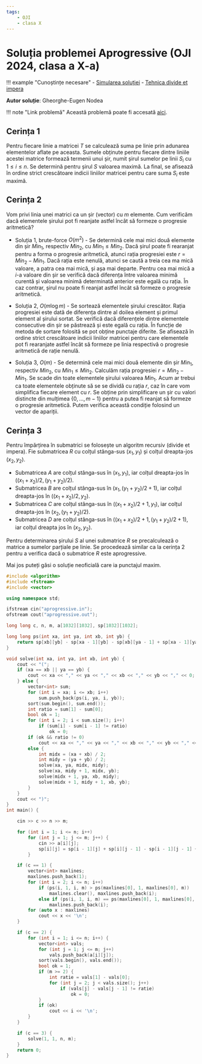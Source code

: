 ```yaml
---
tags:
    - OJI
    - clasa X
---
```


# Soluția problemei Aprogressive (OJI 2024, clasa a X-a)

!!! example "Cunoștințe necesare"
    - [Simularea soluției](https://edu.roalgo.ro/usor/simulating-solution/)
    - [Tehnica divide et impera](https://edu.roalgo.ro/mediu/divide-et-impera/)

**Autor soluție**: Gheorghe-Eugen Nodea

!!! note "Link problemă"
    Această problemă poate fi accesată [aici](https://kilonova.ro/problems/2504/).

## Cerința $1$

Pentru fiecare linie a matricei $T$ se calculează suma pe linie prin adunarea elementelor aflate pe aceasta. Sumele obținute pentru fiecare dintre liniile acestei matrice formează termenii unui șir, numit șirul sumelor pe linii $S_i$ cu $1 \leq i \leq n$. Se determină pentru șirul $S$ valoarea maximă. La final, se afisează în ordine strict crescătoare indicii liniilor matricei pentru care suma $S_i$ este maximă. 

## Cerința $2$

Vom privi linia unei matrici ca un șir (vector) cu $m$ elemente. Cum verificăm dacă elementele șirului pot fi reanjate astfel încât să formeze o progresie aritmetică?

- Soluția $1$, brute-force $O(m^2)$ - Se determină cele mai mici două elemente din șir $Min_1$, respectiv $Min_2$, cu $Min_1 \leq Min_2$. Dacă șirul poate fi rearanjat pentru a forma o progresie aritmetică, atunci rația progresiei este $r = Min_2 − Min_1$. Dacă rația este nenulă, atunci se caută a treia cea ma mică valoare, a patra cea mai mică,
și așa mai departe. Pentru cea mai mică a $i$-a valoare din șir se verifică dacă diferența între valoarea minimă curentă și valoarea minimă determinată anterior este egală cu rația. În caz contrar, șirul nu poate fi reanjat astfel încât să formeze o progresie aritmetică.

- Soluția $2$, $O(m \log m)$ -  Se sortează elementele șirului crescător. Rația progresiei este dată de diferența dintre al doilea element și primul element al șirului sortat. Se verifică dacă diferențele dintre elementele consecutive din șir se păstrează și este egală cu rația. În funcție de metoda de sortare folosită se pot obține punctaje diferite. Se afisează în ordine strict crescătoare indicii liniilor matricei pentru care elementele pot fi rearanjate astfel încât să formeze pe linia respectivă o progresie aritmetică de rație nenulă.

- Soluția $3$, $O(m)$ - Se determină cele mai mici două elemente din șir $Min_1$, respectiv $Min_2$, cu $Min_1 \leq Min_2$. Calculăm rația progresiei $r = Min_2 − Min_1$. Se scade din toate elementele șirului valoarea $Min_1$. Acum ar trebui ca toate elementele obținute să se se dividă cu rația $r$, caz în care vom simplifica fiecare element cu $r$. Se obține prin simplificare un șir cu valori distincte din mulțimea $\{0, \dots, m−1\}$ pentru a putea fi reanjat să formeze o progresie aritmetică. Putem verifica această condiție folosind un vector de apariții.

## Cerința $3$

Pentru împărțirea în submatrici se folosește un algoritm recursiv (divide et impera). Fie submatricea $R$ cu colțul stânga-sus $(x_1, y_1)$ și colțul dreapta-jos $(x_2, y_2)$.

- Submatricea $A$ are colțul stânga-sus în $(x_1, y_1)$, iar colțul dreapta-jos în $((x_1 + x_2)/2, (y_1 + y_2)/2)$.
- Submatricea $B$ are colțul stânga-sus în $(x_1, (y_1 + y_2)/2 + 1)$, iar colțul dreapta-jos în $((x_1 + x_2)/2, y_2)$.
- Submatricea $C$ are colțul stânga-sus în $((x_1 +x_2)/2+1, y_1)$, iar colțul dreapta-jos în $(x_2, (y_1 + y_2)/2)$.
- Submatricea $D$ are colțul stânga-sus în $((x_1 + x_2)/2+1, (y_1 + y_2)/2+1)$, iar colțul dreapta jos în $(x_2, y_2)$.

Pentru determinarea șirului $S$ al unei submatrice $R$ se precalculează o matrice a sumelor parțiale pe linie. Se procedează similar ca la cerința $2$ pentru a verifica dacă o submatrice $R$ este aprogressive.

Mai jos puteți găsi o soluție neoficială care ia punctajul maxim.

```cpp
#include <algorithm>
#include <fstream>
#include <vector>

using namespace std;

ifstream cin("aprogressive.in");
ofstream cout("aprogressive.out");

long long c, n, m, a[1032][1032], sp[1032][1032];

long long ps(int xa, int ya, int xb, int yb) {
    return sp[xb][yb] - sp[xa - 1][yb] - sp[xb][ya - 1] + sp[xa - 1][ya - 1];
}

void solve(int xa, int ya, int xb, int yb) {
    cout << "(";
    if (xa == xb || ya == yb) {
        cout << xa << "," << ya << "," << xb << "," << yb << "," << 0;
    } else {
        vector<int> sum;
        for (int i = xa; i <= xb; i++)
            sum.push_back(ps(i, ya, i, yb));
        sort(sum.begin(), sum.end());
        int ratio = sum[1] - sum[0];
        bool ok = 1;
        for (int i = 2; i < sum.size(); i++)
            if (sum[i] - sum[i - 1] != ratio)
                ok = 0;
        if (ok && ratio != 0)
            cout << xa << "," << ya << "," << xb << "," << yb << "," << ratio;
        else {
            int midx = (xa + xb) / 2;
            int midy = (ya + yb) / 2;
            solve(xa, ya, midx, midy);
            solve(xa, midy + 1, midx, yb);
            solve(midx + 1, ya, xb, midy);
            solve(midx + 1, midy + 1, xb, yb);
        }
    }
    cout << ")";
}
int main() {

    cin >> c >> n >> m;

    for (int i = 1; i <= n; i++)
        for (int j = 1; j <= m; j++) {
            cin >> a[i][j];
            sp[i][j] = sp[i - 1][j] + sp[i][j - 1] - sp[i - 1][j - 1] + a[i][j];
        }

    if (c == 1) {
        vector<int> maxlines;
        maxlines.push_back(1);
        for (int i = 2; i <= n; i++)
            if (ps(i, 1, i, m) > ps(maxlines[0], 1, maxlines[0], m))
                maxlines.clear(), maxlines.push_back(i);
            else if (ps(i, 1, i, m) == ps(maxlines[0], 1, maxlines[0], m))
                maxlines.push_back(i);
        for (auto x : maxlines)
            cout << x << '\n';
    }

    if (c == 2) {
        for (int i = 1; i <= n; i++) {
            vector<int> vals;
            for (int j = 1; j <= m; j++)
                vals.push_back(a[i][j]);
            sort(vals.begin(), vals.end());
            bool ok = 1;
            if (m >= 2) {
                int ratie = vals[1] - vals[0];
                for (int j = 2; j < vals.size(); j++)
                    if (vals[j] - vals[j - 1] != ratie)
                        ok = 0;
            }
            if (ok)
                cout << i << '\n';
        }
    }

    if (c == 3) {
        solve(1, 1, n, m);
    }
    return 0;
}
```
